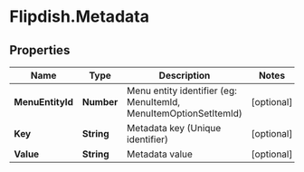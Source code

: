 # Flipdish.Metadata

## Properties

Name | Type | Description | Notes
------------ | ------------- | ------------- | -------------
**MenuEntityId** | **Number** | Menu entity identifier (eg: MenuItemId, MenuItemOptionSetItemId) | [optional] 
**Key** | **String** | Metadata key (Unique identifier) | [optional] 
**Value** | **String** | Metadata value | [optional] 


